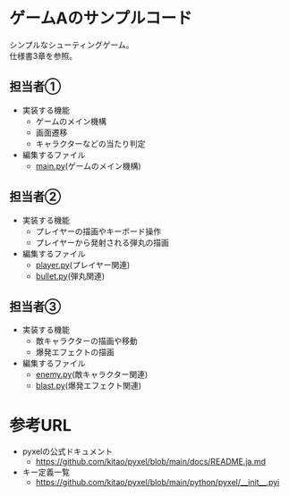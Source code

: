# ゲームAのサンプルコード
シンプルなシューティングゲーム。\
仕様書3章を参照。

## 担当者①
- 実装する機能
  - ゲームのメイン機構
  - 画面遷移
  - キャラクターなどの当たり判定
- 編集するファイル
  - [main.py](./main.py)(ゲームのメイン機構)

## 担当者②
- 実装する機能
  - プレイヤーの描画やキーボード操作
  - プレイヤーから発射される弾丸の描画
- 編集するファイル
  - [player.py](./player.py)(プレイヤー関連)
  - [bullet.py](./bullet.py)(弾丸関連)

## 担当者③
- 実装する機能
  -  敵キャラクターの描画や移動
  -  爆発エフェクトの描画
- 編集するファイル
  - [enemy.py](./enemy.py)(敵キャラクター関連)
  - [blast.py](./blast.py)(爆発エフェクト関連)

# 参考URL
- pyxelの公式ドキュメント
  - https://github.com/kitao/pyxel/blob/main/docs/README.ja.md
- キー定義一覧
  - https://github.com/kitao/pyxel/blob/main/python/pyxel/__init__.pyi
